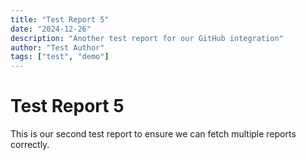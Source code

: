```yaml
---
title: "Test Report 5"
date: "2024-12-26"
description: "Another test report for our GitHub integration"
author: "Test Author"
tags: ["test", "demo"]
---
```


# Test Report 5

This is our second test report to ensure we can fetch multiple reports correctly.
